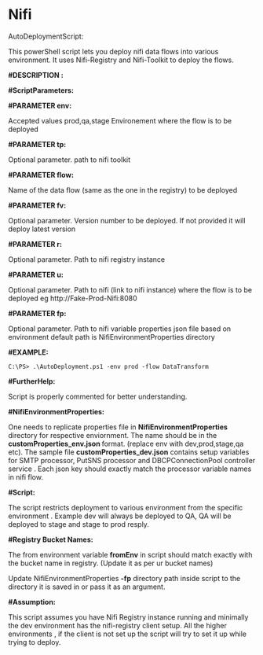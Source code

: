 # Nifi
AutoDeploymentScript:

This powerShell script lets you deploy nifi data flows into various environment. It uses Nifi-Registry and Nifi-Toolkit to deploy the flows.

    
<b>#DESCRIPTION :</b>
    
<b>#ScriptParameters: </b>

<b>#PARAMETER env:</b>

 Accepted values prod,qa,stage Environement where the flow is to be deployed

<b>#PARAMETER tp:</b>

Optional parameter. path to nifi toolkit 

<b>#PARAMETER flow:</b>

Name of the data flow (same as the one in the registry) to be deployed
   
<b>#PARAMETER fv:</b>

Optional parameter. Version number to be deployed. If not provided it will deploy latest version 

<b>#PARAMETER r:</b>

Optional parameter. Path to nifi registry instance
   
<b>#PARAMETER u:</b>

Optional parameter. Path to nifi (link to nifi instance) where the flow is to be deployed
eg http://Fake-Prod-Nifi:8080 
   
<b>#PARAMETER fp:</b>

Optional parameter. Path to nifi variable properties json file based on environment 
default path is NifiEnvironmentProperties directory 
  
<b>#EXAMPLE:</b>

    C:\PS> .\AutoDeployment.ps1 -env prod -flow DataTransform 

<b>#FurtherHelp:</b>

Script is properly commented for better understanding.

<b>#NifiEnvironmentProperties:</b>

One needs to replicate properties file in <b>NifiEnvironmentProperties</b> directory for respective enviornment. The name should be in the <b>customProperties_env.json </b> format. (replace env with dev,prod,stage,qa etc). The sample file <b>customProperties_dev.json</b> contains setup variables for SMTP processor, PutSNS processor and DBCPConnectionPool controller service . Each json key should exactly match the processor variable names in nifi flow. 
    
 <b>#Script:</b>
 
The script restricts deployment to various environment from the specific environment . Example dev will always be deployed to QA, QA will be deployed to stage and stage to prod resply.
 
<b>#Registry Bucket Names:</b>

The from environment variable <b>fromEnv</b> in script should match exactly with the bucket name in registry. (Update it as per ur bucket names)

Update NifiEnvironmentProperties <b>-fp</b> directory path inside script to the directory it is saved in or pass it as an argument.

<b>#Assumption:</b>

This script assumes you have Nifi Registry instance running and minimally the dev environment has the nifi-registry client setup. All the higher environments , if the client is not set up the script will try to set it up while trying to deploy.
    

